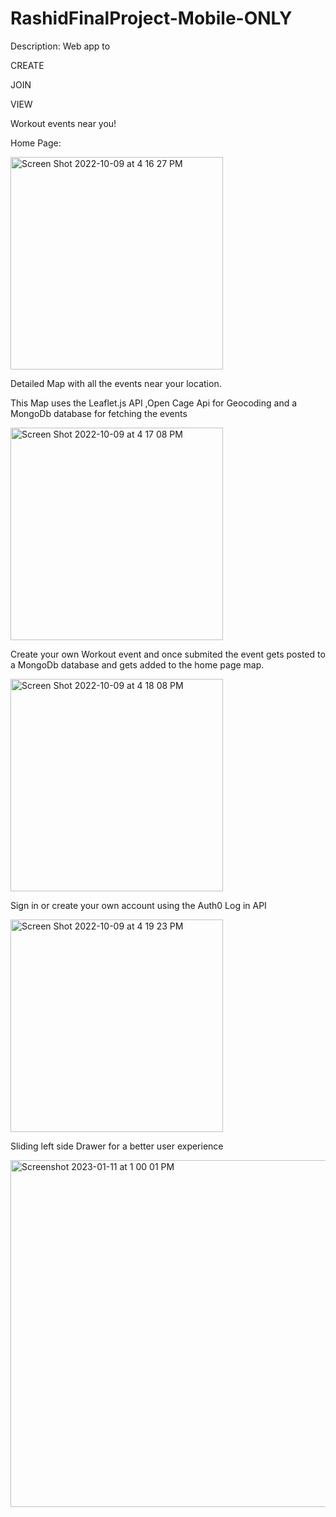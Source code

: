 # RashidFinalProject-Mobile-ONLY

Description: Web app to

CREATE

JOIN

VIEW

Workout events near you!

Home Page:

<img width="340" alt="Screen Shot 2022-10-09 at 4 16 27 PM" src="https://user-images.githubusercontent.com/14065675/194778249-0ece61c5-93da-4aea-9d70-3a486d0b6181.png">

Detailed Map with all the events near your location.

This Map uses the Leaflet.js API ,Open Cage Api for Geocoding and a MongoDb database for fetching the events

<img width="340" alt="Screen Shot 2022-10-09 at 4 17 08 PM" src="https://user-images.githubusercontent.com/14065675/194778260-561cbae4-7405-4fa3-958a-d539d0f9576f.png">

Create your own Workout event and once submited the event gets posted to a MongoDb database and gets added to the home page map.

<img width="340" alt="Screen Shot 2022-10-09 at 4 18 08 PM" src="https://user-images.githubusercontent.com/14065675/194778361-e0381837-e12f-45e7-9987-c8a691a4a4c7.png">

Sign in or create your own account using the Auth0 Log in API

<img width="340" alt="Screen Shot 2022-10-09 at 4 19 23 PM" src="https://user-images.githubusercontent.com/14065675/194778471-d9377182-f497-4225-8cca-22828ae8bf98.png">

Sliding left side Drawer for a better user experience 

<img width="555" alt="Screenshot 2023-01-11 at 1 00 01 PM" src="https://user-images.githubusercontent.com/14065675/211883275-74ef3cc3-97e2-44f7-814d-3882aaf46c38.png">

